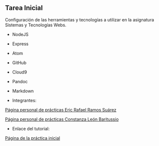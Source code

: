 ## Tarea Inicial

Configuración de las herramientas y tecnologías a utilizar en la asignatura Sistemas y Tecnologías Webs.

* NodeJS
* Express
* Atom
* GitHub
* Cloud9
* Pandoc
* Markdown

* Integrantes:

[Página personal de prácticas Eric Rafael Ramos Suárez](http://alu0100786330.github.io/)

[Página personal de prácticas Constanza León Baritussio](http://alu0100673647.github.io/)

* Enlace del tutorial:

[Página de la práctica inicial](http://alu0100536652.github.io/Tutorial-STW/)

